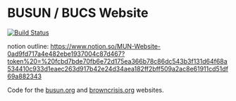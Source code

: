 # BUSUN / BUCS Website

[![Build
Status](https://travis-ci.com/roguePanda/mun-website.svg?token=prSoVvvKWzuULs8q4iDE&branch=master)](https://travis-ci.com/roguePanda/mun-website)

notion outline: https://www.notion.so/MUN-Website-0ad9fd717a4e482ebe1937004c87d467?token%20=%20fcbd7bde70fb6e72d175ea366b78c86dc543b3f131d64f68a534410c933d1eaec263d917b42e24d34aea182ff2bff509a2ac8e61911cd51df69a882343

Code for the [busun.org](http://busun.org/) and [browncrisis.org](http://browncrisis.org/) websites.
